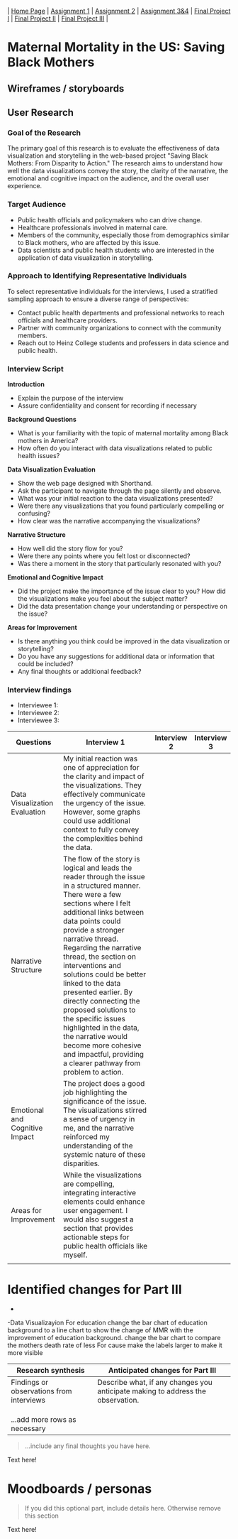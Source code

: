 | [Home Page](https://jasmine54.github.io/Data-Visualization/) | [Assignment 1](Assignment-1) | [Assignment 2](Assignment-2) | [Assignment 3&4](Assignment-3&4) | [Final Project I](final-project-part-1) | [Final Project II](final-project-part-2) | [Final Project III](final-project-part-3) |

# Maternal Mortality in the US: Saving Black Mothers

## Wireframes / storyboards

<script src="https://carnegiemellon.shorthandstories.com/savingmothersinus/embed.js"> </script>


## User Research 

### Goal of the Research

The primary goal of this research is to evaluate the effectiveness of data visualization and storytelling in the web-based project "Saving Black Mothers: From Disparity to Action." The research aims to understand how well the data visualizations convey the story, the clarity of the narrative, the emotional and cognitive impact on the audience, and the overall user experience.

### Target Audience

- Public health officials and policymakers who can drive change.
- Healthcare professionals involved in maternal care.
- Members of the community, especially those from demographics similar to Black mothers, who are affected by this issue.
- Data scientists and public health students who are interested in the application of data visualization in storytelling.

### Approach to Identifying Representative Individuals
To select representative individuals for the interviews, I used a stratified sampling approach to ensure a diverse range of perspectives:

- Contact public health departments and professional networks to reach officials and healthcare providers.
- Partner with community organizations to connect with the community members.
- Reach out to Heinz College students and professers in data science and public health.

### Interview Script

**Introduction**
- Explain the purpose of the interview
- Assure confidentiality and consent for recording if necessary

**Background Questions**
- What is your familiarity with the topic of maternal mortality among Black mothers in America?
- How often do you interact with data visualizations related to public health issues?

**Data Visualization Evaluation**
- Show the web page designed with Shorthand.
- Ask the participant to navigate through the page silently and observe.
- What was your initial reaction to the data visualizations presented?
- Were there any visualizations that you found particularly compelling or confusing?
- How clear was the narrative accompanying the visualizations?

**Narrative Structure**
- How well did the story flow for you?
- Were there any points where you felt lost or disconnected?
- Was there a moment in the story that particularly resonated with you?

**Emotional and Cognitive Impact**
- Did the project make the importance of the issue clear to you? How did the visualizations make you feel about the subject matter?
- Did the data presentation change your understanding or perspective on the issue?

**Areas for Improvement**
- Is there anything you think could be improved in the data visualization or storytelling?
- Do you have any suggestions for additional data or information that could be included?
- Any final thoughts or additional feedback?


### Interview findings
- Interviewee 1:
- Interviewee 2:
- Interviewee 3:

| Questions               | Interview 1 | Interview 2 | Interview 3 |
|-------------------------|--------------------------------|-------------|-------------|
| Data Visualization Evaluation  | My initial reaction was one of appreciation for the clarity and impact of the visualizations. They effectively communicate the urgency of the issue. However, some graphs could use additional context to fully convey the complexities behind the data.  |||
| Narrative Structure | The flow of the story is logical and leads the reader through the issue in a structured manner. There were a few sections where I felt additional links between data points could provide a stronger narrative thread. Regarding the narrative thread, the section on interventions and solutions could be better linked to the data presented earlier. By directly connecting the proposed solutions to the specific issues highlighted in the data, the narrative would become more cohesive and impactful, providing a clearer pathway from problem to action.   |             |             |
| Emotional and Cognitive Impact  |  The project does a good job highlighting the significance of the issue. The visualizations stirred a sense of urgency in me, and the narrative reinforced my understanding of the systemic nature of these disparities.                              |             |             |
| Areas for Improvement                        |   While the visualizations are compelling, integrating interactive elements could enhance user engagement. I would also suggest a section that provides actionable steps for public health officials like myself.                             |             |             |
|||||


# Identified changes for Part III
-
-Data Visualizayion
For education
change the bar chart of education background to a line chart to show the change of MMR with the improvement of education background.
change the bar chart to compare the mothers death rate of less 
For cause
make the labels larger to make it more visible



| Research synthesis                       | Anticipated changes for Part III                                                |
|------------------------------------------|---------------------------------------------------------------------------------|
| Findings or observations from interviews | Describe what, if any changes you anticipate making to address the observation. |
|                                          |                                                                                 |
|                                          |                                                                                 |
|                                          |                                                                                 |
| ...add more rows as necessary            |                                                                                 |

> ...include any final thoughts you have here. 

Text here!

# Moodboards / personas
> If you did this optional part, include details here.  Otherwise remove this section

Text here!
